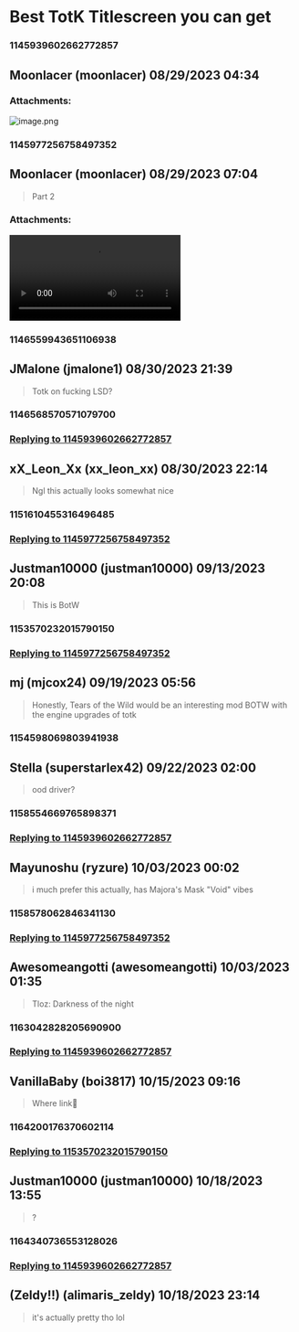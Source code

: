 # Best TotK Titlescreen you can get
### 1145939602662772857
## Moonlacer (moonlacer) 08/29/2023 04:34 

> 
### Attachments: 
![image.png](https://yuzudiscordbackup.s3.us-west-2.amazonaws.com/files-media/1145939602662772857_image.png)

### 1145977256758497352
## Moonlacer (moonlacer) 08/29/2023 07:04 

> Part 2
### Attachments: 
![Shintel_BotW.mov](https://yuzudiscordbackup.s3.us-west-2.amazonaws.com/files-media/1145977256758497352_Shintel_BotW.mov)

### 1146559943651106938
## JMalone (jmalone1) 08/30/2023 21:39 

> Totk on fucking LSD?

### 1146568570571079700
### [Replying to 1145939602662772857](#1145939602662772857)
## xX_Leon_Xx (xx_leon_xx) 08/30/2023 22:14 

> Ngl this actually looks somewhat nice

### 1151610455316496485
### [Replying to 1145977256758497352](#1145977256758497352)
## Justman10000 (justman10000) 09/13/2023 20:08 

> This is BotW

### 1153570232015790150
### [Replying to 1145977256758497352](#1145977256758497352)
## mj (mjcox24) 09/19/2023 05:56 

> Honestly, Tears of the Wild would be an interesting mod
> BOTW with the engine upgrades of totk

### 1154598069803941938
## Stella (superstarlex42) 09/22/2023 02:00 

> ood driver?

### 1158554669765898371
### [Replying to 1145939602662772857](#1145939602662772857)
## Mayunoshu (ryzure) 10/03/2023 00:02 

> i much prefer this actually, has Majora's Mask "Void" vibes

### 1158578062846341130
### [Replying to 1145977256758497352](#1145977256758497352)
## Awesomeangotti (awesomeangotti) 10/03/2023 01:35 

> Tloz: Darkness of the night

### 1163042828205690900
### [Replying to 1145939602662772857](#1145939602662772857)
## VanillaBaby (boi3817) 10/15/2023 09:16 

> Where link👀

### 1164200176370602114
### [Replying to 1153570232015790150](#1153570232015790150)
## Justman10000 (justman10000) 10/18/2023 13:55 

> ?

### 1164340736553128026
### [Replying to 1145939602662772857](#1145939602662772857)
## (Zeldy!!) (alimaris_zeldy) 10/18/2023 23:14 

> it's actually pretty tho lol

